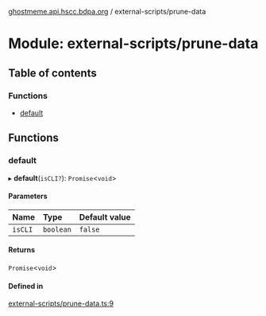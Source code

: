 [ghostmeme.api.hscc.bdpa.org][1] / external-scripts/prune-data

# Module: external-scripts/prune-data

## Table of contents

### Functions

- [default][2]

## Functions

### default

▸ **default**(`isCLI?`): `Promise`<`void`>

#### Parameters

| Name    | Type      | Default value |
| :------ | :-------- | :------------ |
| `isCLI` | `boolean` | `false`       |

#### Returns

`Promise`<`void`>

#### Defined in

[external-scripts/prune-data.ts:9][3]

[1]: ../README.md
[2]: external_scripts_prune_data.md#default
[3]:
  https://github.com/nhscc/ghostmeme.api.hscc.bdpa.org/blob/bc222b4/external-scripts/prune-data.ts#L9
